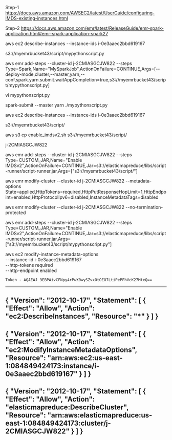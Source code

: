 Step-1
https://docs.aws.amazon.com/AWSEC2/latest/UserGuide/configuring-IMDS-existing-instances.html

Step-2
https://docs.aws.amazon.com/emr/latest/ReleaseGuide/emr-spark-application.html#emr-spark-application-spark27


aws ec2 describe-instances --instance-ids i-0e3aaec2bbd619167

s3://myemrbucket43/script/mypythonscript.py

aws emr add-steps --cluster-id j-2CMIASGCJW822 --steps Type=Spark,Name="MySparkJob",ActionOnFailure=CONTINUE,Args=[--deploy-mode,cluster,--master,yarn,--conf,spark.yarn.submit.waitAppCompletion=true,s3://myemrbucket43/script/mypythonscript.py]

vi mypythonscript.py

spark-submit --master yarn ./mypythonscript.py


aws ec2 describe-instances --instance-ids i-0e3aaec2bbd619167

s3://myemrbucket43/script/

aws s3 cp enable_imdsv2.sh s3://myemrbucket43/script/

j-2CMIASGCJW822

aws emr add-steps --cluster-id j-2CMIASGCJW822 --steps Type=CUSTOM_JAR,Name="Enable IMDSv2",ActionOnFailure=CONTINUE,Jar=s3://elasticmapreduce/libs/script-runner/script-runner.jar,Args=["s3://myemrbucket43/script/"]

aws emr modify-cluster --cluster-id j-2CMIASGCJW822 --metadata-options State=applied,HttpTokens=required,HttpPutResponseHopLimit=1,HttpEndpoint=enabled,HttpProtocolIpv6=disabled,InstanceMetadataTags=disabled

aws emr modify-cluster --cluster-id j-2CMIASGCJW822 --no-termination-protected

aws emr add-steps --cluster-id j-2CMIASGCJW822 --steps Type=CUSTOM_JAR,Name="Enable IMDSv2",ActionOnFailure=CONTINUE,Jar=s3://elasticmapreduce/libs/script-runner/script-runner.jar,Args=["s3://myemrbucket43/script/mypythonscript.py"]

aws ec2 modify-instance-metadata-options \
    --instance-id i-0e3aaec2bbd619167 \
    --http-tokens required \
    --http-endpoint enabled
	
	
	Token - AQAEAJ_3EBPAivCFNpy4rPwX0wySZvxOtOEO7LtiPePFhVcK27MteQ==



---
{
    "Version": "2012-10-17",
    "Statement": [
        {
            "Effect": "Allow",
            "Action": "ec2:DescribeInstances",
            "Resource": "*"
        }
    ]
}
---------

{
    "Version": "2012-10-17",
    "Statement": [
        {
            "Effect": "Allow",
            "Action": "ec2:ModifyInstanceMetadataOptions",
            "Resource": "arn:aws:ec2:us-east-1:084849424173:instance/i-0e3aaec2bbd619167"
        }
    ]
}
-------------------

{
    "Version": "2012-10-17",
    "Statement": [
        {
            "Effect": "Allow",
            "Action": "elasticmapreduce:DescribeCluster",
            "Resource": "arn:aws:elasticmapreduce:us-east-1:084849424173:cluster/j-2CMIASGCJW822"
        }
    ]
}
--------------------------------
